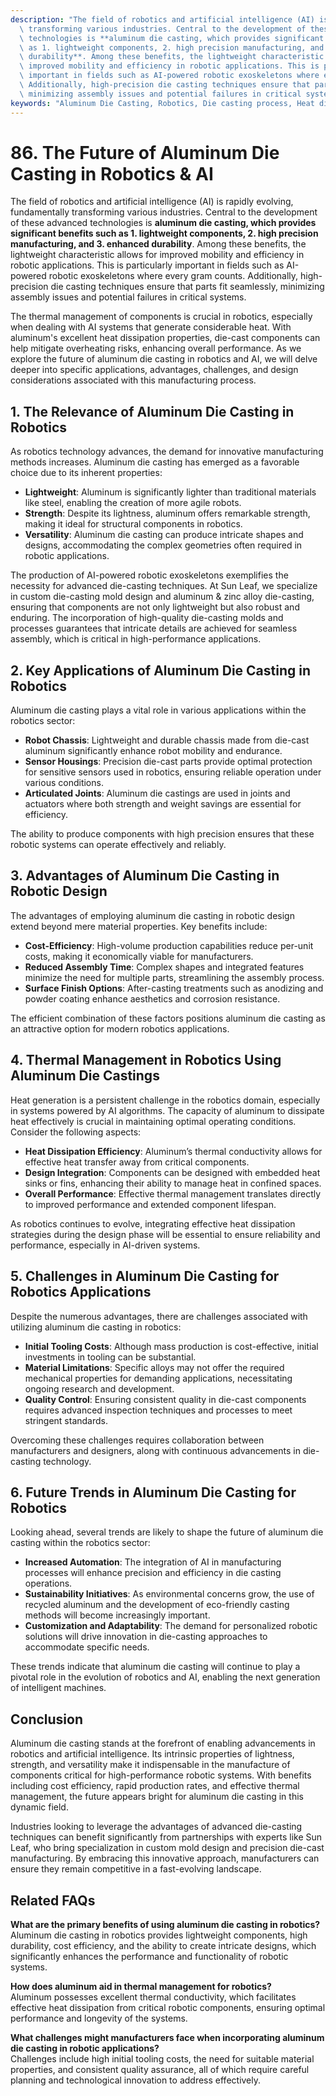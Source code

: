 ```yaml
---
description: "The field of robotics and artificial intelligence (AI) is rapidly evolving, fundamentally\
  \ transforming various industries. Central to the development of these advanced\
  \ technologies is **aluminum die casting, which provides significant benefits such\
  \ as 1. lightweight components, 2. high precision manufacturing, and 3. enhanced\
  \ durability**. Among these benefits, the lightweight characteristic allows for\
  \ improved mobility and efficiency in robotic applications. This is particularly\
  \ important in fields such as AI-powered robotic exoskeletons where every gram counts.\
  \ Additionally, high-precision die casting techniques ensure that parts fit seamlessly,\
  \ minimizing assembly issues and potential failures in critical systems."
keywords: "Aluminum Die Casting, Robotics, Die casting process, Heat dissipation efficiency"
---
```

# 86. The Future of Aluminum Die Casting in Robotics & AI  

The field of robotics and artificial intelligence (AI) is rapidly evolving, fundamentally transforming various industries. Central to the development of these advanced technologies is **aluminum die casting, which provides significant benefits such as 1. lightweight components, 2. high precision manufacturing, and 3. enhanced durability**. Among these benefits, the lightweight characteristic allows for improved mobility and efficiency in robotic applications. This is particularly important in fields such as AI-powered robotic exoskeletons where every gram counts. Additionally, high-precision die casting techniques ensure that parts fit seamlessly, minimizing assembly issues and potential failures in critical systems.

The thermal management of components is crucial in robotics, especially when dealing with AI systems that generate considerable heat. With aluminum's excellent heat dissipation properties, die-cast components can help mitigate overheating risks, enhancing overall performance. As we explore the future of aluminum die casting in robotics and AI, we will delve deeper into specific applications, advantages, challenges, and design considerations associated with this manufacturing process.

## **1. The Relevance of Aluminum Die Casting in Robotics**

As robotics technology advances, the demand for innovative manufacturing methods increases. Aluminum die casting has emerged as a favorable choice due to its inherent properties:

- **Lightweight**: Aluminum is significantly lighter than traditional materials like steel, enabling the creation of more agile robots.
- **Strength**: Despite its lightness, aluminum offers remarkable strength, making it ideal for structural components in robotics.
- **Versatility**: Aluminum die casting can produce intricate shapes and designs, accommodating the complex geometries often required in robotic applications.

The production of AI-powered robotic exoskeletons exemplifies the necessity for advanced die-casting techniques. At Sun Leaf, we specialize in custom die-casting mold design and aluminum & zinc alloy die-casting, ensuring that components are not only lightweight but also robust and enduring. The incorporation of high-quality die-casting molds and processes guarantees that intricate details are achieved for seamless assembly, which is critical in high-performance applications.

## **2. Key Applications of Aluminum Die Casting in Robotics**

Aluminum die casting plays a vital role in various applications within the robotics sector:

- **Robot Chassis**: Lightweight and durable chassis made from die-cast aluminum significantly enhance robot mobility and endurance.
- **Sensor Housings**: Precision die-cast parts provide optimal protection for sensitive sensors used in robotics, ensuring reliable operation under various conditions.
- **Articulated Joints**: Aluminum die castings are used in joints and actuators where both strength and weight savings are essential for efficiency.

The ability to produce components with high precision ensures that these robotic systems can operate effectively and reliably. 

## **3. Advantages of Aluminum Die Casting in Robotic Design**

The advantages of employing aluminum die casting in robotic design extend beyond mere material properties. Key benefits include:

- **Cost-Efficiency**: High-volume production capabilities reduce per-unit costs, making it economically viable for manufacturers.
- **Reduced Assembly Time**: Complex shapes and integrated features minimize the need for multiple parts, streamlining the assembly process.
- **Surface Finish Options**: After-casting treatments such as anodizing and powder coating enhance aesthetics and corrosion resistance.

The efficient combination of these factors positions aluminum die casting as an attractive option for modern robotics applications.

## **4. Thermal Management in Robotics Using Aluminum Die Castings**

Heat generation is a persistent challenge in the robotics domain, especially in systems powered by AI algorithms. The capacity of aluminum to dissipate heat effectively is crucial in maintaining optimal operating conditions. Consider the following aspects:

- **Heat Dissipation Efficiency**: Aluminum’s thermal conductivity allows for effective heat transfer away from critical components.
- **Design Integration**: Components can be designed with embedded heat sinks or fins, enhancing their ability to manage heat in confined spaces.
- **Overall Performance**: Effective thermal management translates directly to improved performance and extended component lifespan.

As robotics continues to evolve, integrating effective heat dissipation strategies during the design phase will be essential to ensure reliability and performance, especially in AI-driven systems.

## **5. Challenges in Aluminum Die Casting for Robotics Applications**

Despite the numerous advantages, there are challenges associated with utilizing aluminum die casting in robotics:

- **Initial Tooling Costs**: Although mass production is cost-effective, initial investments in tooling can be substantial.
- **Material Limitations**: Specific alloys may not offer the required mechanical properties for demanding applications, necessitating ongoing research and development.
- **Quality Control**: Ensuring consistent quality in die-cast components requires advanced inspection techniques and processes to meet stringent standards.

Overcoming these challenges requires collaboration between manufacturers and designers, along with continuous advancements in die-casting technology.

## **6. Future Trends in Aluminum Die Casting for Robotics**

Looking ahead, several trends are likely to shape the future of aluminum die casting within the robotics sector:

- **Increased Automation**: The integration of AI in manufacturing processes will enhance precision and efficiency in die casting operations.
- **Sustainability Initiatives**: As environmental concerns grow, the use of recycled aluminum and the development of eco-friendly casting methods will become increasingly important.
- **Customization and Adaptability**: The demand for personalized robotic solutions will drive innovation in die-casting approaches to accommodate specific needs.

These trends indicate that aluminum die casting will continue to play a pivotal role in the evolution of robotics and AI, enabling the next generation of intelligent machines.

## **Conclusion**

Aluminum die casting stands at the forefront of enabling advancements in robotics and artificial intelligence. Its intrinsic properties of lightness, strength, and versatility make it indispensable in the manufacture of components critical for high-performance robotic systems. With benefits including cost efficiency, rapid production rates, and effective thermal management, the future appears bright for aluminum die casting in this dynamic field. 

Industries looking to leverage the advantages of advanced die-casting techniques can benefit significantly from partnerships with experts like Sun Leaf, who bring specialization in custom mold design and precision die-cast manufacturing. By embracing this innovative approach, manufacturers can ensure they remain competitive in a fast-evolving landscape.

## **Related FAQs**

**What are the primary benefits of using aluminum die casting in robotics?**  
Aluminum die casting in robotics provides lightweight components, high durability, cost efficiency, and the ability to create intricate designs, which significantly enhances the performance and functionality of robotic systems. 

**How does aluminum aid in thermal management for robotics?**  
Aluminum possesses excellent thermal conductivity, which facilitates effective heat dissipation from critical robotic components, ensuring optimal performance and longevity of the systems.

**What challenges might manufacturers face when incorporating aluminum die casting in robotic applications?**  
Challenges include high initial tooling costs, the need for suitable material properties, and consistent quality assurance, all of which require careful planning and technological innovation to address effectively.
